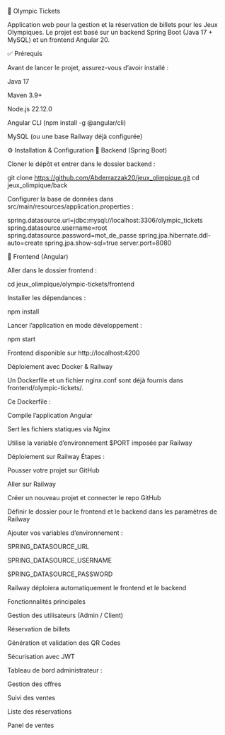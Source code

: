 🏅 Olympic Tickets

Application web pour la gestion et la réservation de billets pour les Jeux Olympiques.
Le projet est basé sur un backend Spring Boot (Java 17 + MySQL) et un frontend Angular 20.

✅ Prérequis

Avant de lancer le projet, assurez-vous d’avoir installé :

Java 17

Maven 3.9+

Node.js 22.12.0

Angular CLI (npm install -g @angular/cli)

MySQL (ou une base Railway déjà configurée)

⚙️ Installation & Configuration
🔹 Backend (Spring Boot)

Cloner le dépôt et entrer dans le dossier backend :

git clone https://github.com/Abderrazzak20/jeux_olimpique.git
cd jeux_olimpique/back


Configurer la base de données dans src/main/resources/application.properties :

spring.datasource.url=jdbc:mysql://localhost:3306/olympic_tickets
spring.datasource.username=root
spring.datasource.password=mot_de_passe
spring.jpa.hibernate.ddl-auto=create
spring.jpa.show-sql=true
server.port=8080

🔹 Frontend (Angular)

Aller dans le dossier frontend :

cd jeux_olimpique/olympic-tickets/frontend


Installer les dépendances :

npm install


Lancer l’application en mode développement :

npm start


Frontend disponible sur http://localhost:4200

 Déploiement avec Docker & Railway

Un Dockerfile et un fichier nginx.conf sont déjà fournis dans frontend/olympic-tickets/.

Ce Dockerfile :

Compile l’application Angular

Sert les fichiers statiques via Nginx

Utilise la variable d’environnement $PORT imposée par Railway

Déploiement sur Railway
Étapes :

Pousser votre projet sur GitHub

Aller sur Railway

Créer un nouveau projet et connecter le repo GitHub

Définir le dossier pour le frontend et le backend dans les paramètres de Railway

Ajouter vos variables d’environnement :

SPRING_DATASOURCE_URL

SPRING_DATASOURCE_USERNAME

SPRING_DATASOURCE_PASSWORD

Railway déploiera automatiquement le frontend et le backend 

Fonctionnalités principales

Gestion des utilisateurs (Admin / Client)

Réservation de billets

Génération et validation des QR Codes

Sécurisation avec JWT

Tableau de bord administrateur :

Gestion des offres

Suivi des ventes

Liste des réservations

Panel de ventes